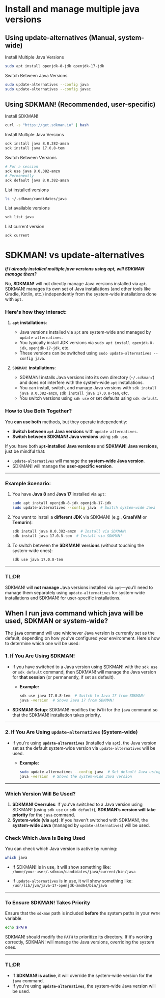 # Install and manage multiple java versions

## Using update-alternatives (Manual, system-wide)

Install Multiple Java Versions
```bash
sudo apt install openjdk-8-jdk openjdk-17-jdk
```

Switch Between Java Versions
```bash
sudo update-alternatives --config java
sudo update-alternatives --config javac
```

## Using SDKMAN! (Recommended, user-specific)

Install SDKMAN!
```bash
curl -s "https://get.sdkman.io" | bash
```

Install Multiple Java Versions
```bash
sdk install java 8.0.382-amzn
sdk install java 17.0.8-tem
```

Switch Between Versions
```bash
# For a session
sdk use java 8.0.382-amzn
# Permanently
sdk default java 8.0.382-amzn
```

List installed versions
```bash
ls ~/.sdkman/candidates/java
```

List available versions
```bash
sdk list java
```

List current version
```bash
sdk current
```

# SDKMAN! vs update-alternatives

***If I already installed multiple java versions using apt, will SDKMAN manage them?***

No, **SDKMAN!** will not directly manage Java versions installed via `apt`. SDKMAN! manages its own set of Java installations (and other tools like Gradle, Kotlin, etc.) independently from the system-wide installations done with `apt`.

### Here's how they interact:

1. **`apt` installations**:
   - Java versions installed via `apt` are system-wide and managed by `update-alternatives`.
   - You typically install JDK versions via `sudo apt install openjdk-8-jdk`, `openjdk-17-jdk`, etc.
   - These versions can be switched using `sudo update-alternatives --config java`.

2. **`SDKMAN!` installations**:
   - SDKMAN! installs Java versions into its own directory (`~/.sdkman/`) and does not interfere with the system-wide `apt` installations.
   - You can install, switch, and manage Java versions with `sdk install java 8.0.382-amzn`, `sdk install java 17.0.8-tem`, etc.
   - You switch versions using `sdk use` or set defaults using `sdk default`.

### **How to Use Both Together?**

You **can use both** methods, but they operate independently:

- **Switch between `apt` Java versions** with `update-alternatives`.
- **Switch between SDKMAN! Java versions** using `sdk use`.

If you have both **`apt`-installed Java versions** and **SDKMAN! Java versions**, just be mindful that:

- `update-alternatives` will manage the **system-wide Java version**.
- SDKMAN! will manage the **user-specific version**.

---

### **Example Scenario:**
1. You have **Java 8** and **Java 17** installed via `apt`:
   ```bash
   sudo apt install openjdk-8-jdk openjdk-17-jdk
   sudo update-alternatives --config java  # Switch system-wide Java
   ```

2. You want to install a **different JDK** via SDKMAN! (e.g., **GraalVM** or **Temurin**):
   ```bash
   sdk install java 8.0.382-amzn  # Install via SDKMAN!
   sdk install java 17.0.8-tem  # Install via SDKMAN!
   ```

3. To switch between the **SDKMAN! versions** (without touching the system-wide ones):
   ```bash
   sdk use java 17.0.8-tem
   ```

---

### **TL;DR**
SDKMAN! will **not manage** Java versions installed via `apt`—you'll need to manage them separately using `update-alternatives` for system-wide installations and SDKMAN! for user-specific installations.

## When I run java command which java will be used, SDKMAN or system-wide?

The **`java`** command will use whichever Java version is currently set as the default, depending on how you've configured your environment. Here's how to determine which one will be used:

### 1. **If You Are Using SDKMAN!**
- If you have switched to a Java version using SDKMAN! with the `sdk use` or `sdk default` command, then SDKMAN! will manage the Java version for **that session** (or permanently, if set as default).
  
  - **Example:**  
    ```bash
    sdk use java 17.0.8-tem  # Switch to Java 17 from SDKMAN!
    java -version  # Shows Java 17 from SDKMAN!
    ```

- **SDKMAN! Setup**: SDKMAN! modifies the `PATH` for the `java` command so that the SDKMAN! installation takes priority.

---

### 2. **If You Are Using `update-alternatives` (System-wide)**
- If you're using **`update-alternatives`** (installed via `apt`), the Java version set as the default system-wide version via `update-alternatives` will be used.
  
  - **Example:**  
    ```bash
    sudo update-alternatives --config java  # Set default Java using apt
    java -version  # Shows the system-wide Java version
    ```

---

### **Which Version Will Be Used?**
1. **SDKMAN! Overrules**: If you’ve switched to a Java version using SDKMAN! (using `sdk use` or `sdk default`), **SDKMAN’s version will take priority** for the `java` command.
2. **System-wide (via `apt`)**: If you haven't switched with SDKMAN!, the **system-wide Java** (managed by `update-alternatives`) will be used.

### **Check Which Java Is Being Used**
You can check which Java version is active by running:
```bash
which java
```
- If SDKMAN! is in use, it will show something like:  
  `/home/your-user/.sdkman/candidates/java/current/bin/java`
  
- If `update-alternatives` is in use, it will show something like:  
  `/usr/lib/jvm/java-17-openjdk-amd64/bin/java`

---

### **To Ensure SDKMAN! Takes Priority**
Ensure that the `sdkman` path is included **before** the system paths in your `PATH` variable:
```bash
echo $PATH
```
SDKMAN! should modify the `PATH` to prioritize its directory. If it's working correctly, SDKMAN! will manage the Java versions, overriding the system ones.

---

### **TL;DR**  
- If **SDKMAN! is active**, it will override the system-wide version for the `java` command.
- If you're using **`update-alternatives`**, the system-wide Java version will be used.
